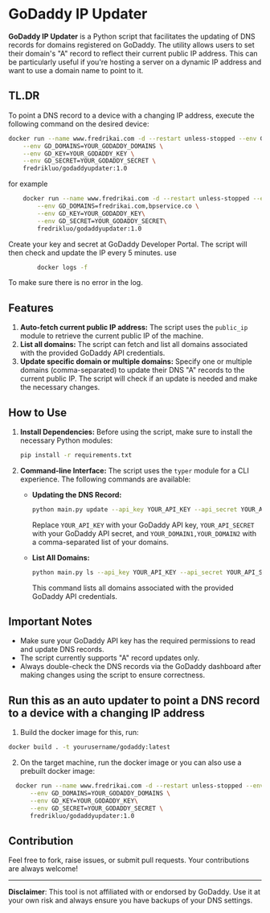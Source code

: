 # GoDaddy IP Updater

**GoDaddy IP Updater** is a Python script that facilitates the updating of DNS records for domains registered on GoDaddy. The utility allows users to set their domain's "A" record to reflect their current public IP address. This can be particularly useful if you're hosting a server on a dynamic IP address and want to use a domain name to point to it. 

## TL.DR

To point a DNS record to a device with a changing IP address, execute the following command on the desired device:

```bash
docker run --name www.fredrikai.com -d --restart unless-stopped --env GD_NAME=YOUR_GODADDY_NAME \
    --env GD_DOMAINS=YOUR_GODADDY_DOMAINS \
    --env GD_KEY=YOUR_GODADDY_KEY \
    --env GD_SECRET=YOUR_GODADDY_SECRET \
    fredrikluo/godaddyupdater:1.0
```

for example

```bash
    docker run --name www.fredrikai.com -d --restart unless-stopped --env GD_NAME=www \
        --env GD_DOMAINS=fredrikai.com,bpservice.co \
        --env GD_KEY=YOUR_GODADDY_KEY\
        --env GD_SECRET=YOUR_GODADDY_SECRET\
        fredrikluo/godaddyupdater:1.0
```

Create your key and secret at GoDaddy Developer Portal. The script will then check and update the IP every 5 minutes. use 

```bash
        docker logs -f
```

To make sure there is no error in the log.

## Features

1. **Auto-fetch current public IP address:** The script uses the `public_ip` module to retrieve the current public IP of the machine.
2. **List all domains:** The script can fetch and list all domains associated with the provided GoDaddy API credentials.
3. **Update specific domain or multiple domains:** Specify one or multiple domains (comma-separated) to update their DNS "A" records to the current public IP. The script will check if an update is needed and make the necessary changes.

## How to Use

1. **Install Dependencies:** Before using the script, make sure to install the necessary Python modules:

    ```bash
    pip install -r requirements.txt
    ```

2. **Command-line Interface:** The script uses the `typer` module for a CLI experience. The following commands are available:

   - **Updating the DNS Record:**

        ```bash
        python main.py update --api_key YOUR_API_KEY --api_secret YOUR_API_SECRET --domains YOUR_DOMAIN1,YOUR_DOMAIN2
        ```

        Replace `YOUR_API_KEY` with your GoDaddy API key, `YOUR_API_SECRET` with your GoDaddy API secret, and `YOUR_DOMAIN1,YOUR_DOMAIN2` with a comma-separated list of your domains.

   - **List All Domains:**

        ```bash
        python main.py ls --api_key YOUR_API_KEY --api_secret YOUR_API_SECRET
        ```

        This command lists all domains associated with the provided GoDaddy API credentials.

## Important Notes

- Make sure your GoDaddy API key has the required permissions to read and update DNS records.
- The script currently supports "A" record updates only.
- Always double-check the DNS records via the GoDaddy dashboard after making changes using the script to ensure correctness.

## Run this as an auto updater to point a DNS record to a device with a changing IP address

1. Build the docker image for this, run:

  ``` bash
  docker build . -t yourusername/godaddy:latest
  ```

2. On the target machine, run the docker image or you can also use a prebuilt docker image:

  ``` bash
    docker run --name www.fredrikai.com -d --restart unless-stopped --env GD_NAME=YOUR_GODADDY_NAME \
        --env GD_DOMAINS=YOUR_GODADDY_DOMAINS \
        --env GD_KEY=YOUR_GODADDY_KEY\
        --env GD_SECRET=YOUR_GODADDY_SECRET \
        fredrikluo/godaddyupdater:1.0
  ```

## Contribution

Feel free to fork, raise issues, or submit pull requests. Your contributions are always welcome!

---

**Disclaimer**: This tool is not affiliated with or endorsed by GoDaddy. Use it at your own risk and always ensure you have backups of your DNS settings.

